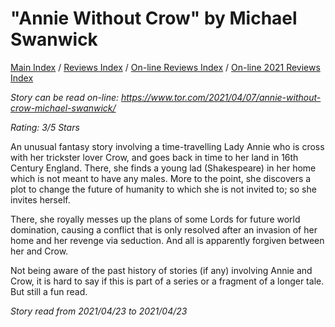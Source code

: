 # "Annie Without Crow" by Michael Swanwick

[Main Index](../../../README.md) / [Reviews Index](../../README.md) / [On-line Reviews Index](../README.md) / [On-line 2021 Reviews Index](README.md)

*Story can be read on-line: <https://www.tor.com/2021/04/07/annie-without-crow-michael-swanwick/>*

*Rating: 3/5 Stars*

An unusual fantasy story involving a time-travelling Lady Annie who is cross with her trickster lover Crow, and goes back in time to her land in 16th Century England. There, she finds a young lad (Shakespeare) in her home which is not meant to have any males. More to the point, she discovers a plot to change the future of humanity to which she is not invited to; so she invites herself.

There, she royally messes up the plans of some Lords for future world domination, causing a conflict that is only resolved after an invasion of her home and her revenge via seduction. And all is apparently forgiven between her and Crow.

Not being aware of the past history of stories (if any) involving Annie and Crow, it is hard to say if this is part of a series or a fragment of a longer tale. But still a fun read.

*Story read from 2021/04/23 to 2021/04/23*
